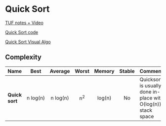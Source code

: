# Quick Sort

[TUF notes + Video](https://takeuforward.org/data-structure/quick-sort-algorithm/)

[Quick Sort code](quicksort.js)

[Quick Sort Visual Algo](https://visualgo.net/en/sorting)

## Complexity

| Name                  | Best            | Average             | Worst               | Memory    | Stable    | Comments  |
| --------------------- | :-------------: | :-----------------: | :-----------------: | :-------: | :-------: | :-------- |
| **Quick sort**        | n&nbsp;log(n)   | n&nbsp;log(n)       | n<sup>2</sup>       | log(n)    | No        |  Quicksort is usually done in-place with O(log(n)) stack space |
